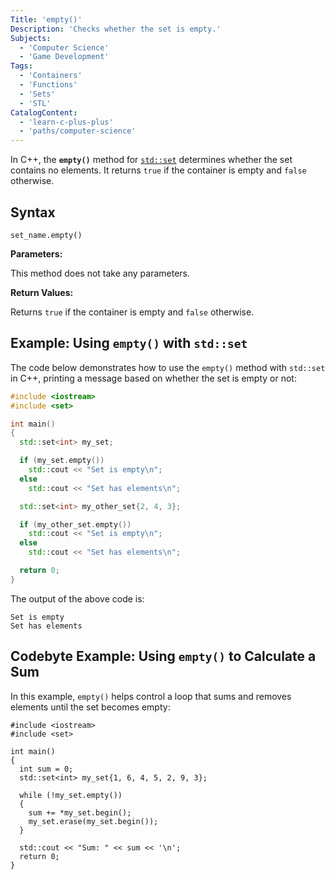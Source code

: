 ```yaml
---
Title: 'empty()'
Description: 'Checks whether the set is empty.'
Subjects:
  - 'Computer Science'
  - 'Game Development'
Tags:
  - 'Containers'
  - 'Functions'
  - 'Sets'
  - 'STL'
CatalogContent:
  - 'learn-c-plus-plus'
  - 'paths/computer-science'
---
```


In C++, the **`empty()`** method for [`std::set`](https://www.codecademy.com/resources/docs/cpp/sets) determines whether the set contains no elements. It returns `true` if the container is empty and `false` otherwise.

## Syntax

```pseudo
set_name.empty()
```

**Parameters:**

This method does not take any parameters.

**Return Values:**

Returns `true` if the container is empty and `false` otherwise.

## Example: Using `empty()` with `std::set`

The code below demonstrates how to use the `empty()` method with `std::set` in C++, printing a message based on whether the set is empty or not:

```cpp
#include <iostream>
#include <set>

int main()
{
  std::set<int> my_set;

  if (my_set.empty())
    std::cout << "Set is empty\n";
  else
    std::cout << "Set has elements\n";

  std::set<int> my_other_set{2, 4, 3};

  if (my_other_set.empty())
    std::cout << "Set is empty\n";
  else
    std::cout << "Set has elements\n";

  return 0;
}
```

The output of the above code is:

```shell
Set is empty
Set has elements
```

## Codebyte Example: Using `empty()` to Calculate a Sum

In this example, `empty()` helps control a loop that sums and removes elements until the set becomes empty:

```codebyte/cpp
#include <iostream>
#include <set>

int main()
{
  int sum = 0;
  std::set<int> my_set{1, 6, 4, 5, 2, 9, 3};

  while (!my_set.empty())
  {
    sum += *my_set.begin();
    my_set.erase(my_set.begin());
  }

  std::cout << "Sum: " << sum << '\n';
  return 0;
}
```
